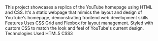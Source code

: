This project showcases a replica of the YouTube homepage using HTML and CSS. It's a static webpage that mimics the layout and design of YouTube's homepage, demonstrating frontend web development skills.
Features
Uses CSS Grid and Flexbox for layout management.
Styled with custom CSS to match the look and feel of YouTube's current design.
Technologies Used
HTML5
CSS3
